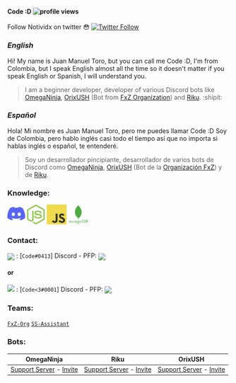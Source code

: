 #### Code :D ![profile views](https://komarev.com/ghpvc/?username=Code126)
Follow Notividx on twitter :flushed: [![Twitter Follow](https://img.shields.io/twitter/follow/notividx?color=1DA1F2&logo=twitter&style=for-the-badge)](https://twitter.com/intent/follow?screen_name=notividx)
### ***English***
Hi! My name is Juan Manuel Toro, but you can call me Code :D, I'm from Colombia, but I speak English almost all the time so it doesn't matter if you speak English or Spanish, I will understand you.
> I am a beginner developer, developer of various Discord bots like [OmegaNinja](https://discord.com/api/oauth2/authorize?client_id=725772192159105752&permissions=8&scope=bot), [OrixUSH](https://fxz-org.com/orix-mejor-bot-discord/) (Bot from [FxZ Organization](https://fxz-org.com/)) and [Riku](https://discord.com/api/oauth2/authorize?client_id=844630271097045043&permissions=8&scope=bot). :shipit:

### ***Español***
Hola! Mi nombre es Juan Manuel Toro, pero me puedes llamar Code :D Soy de Colombia, pero hablo inglés casi todo el tiempo así que no importa si hablas inglés o español, te entenderé.
> Soy un desarrollador pincipiante, desarrollador de varios bots de Discord como [OmegaNinja](https://discord.com/api/oauth2/authorize?client_id=725772192159105752&permissions=8&scope=bot), [OrixUSH](https://fxz-org.com/orix-mejor-bot-discord/) (Bot de la [Organización FxZ](https://fxz-org.com/)) y de [Riku](https://discord.com/api/oauth2/authorize?client_id=844630271097045043&permissions=8&scope=bot).

### Knowledge:

[<img src="./assets/DLogo.png" alt="DISCORD-LOGO" height="45" wight="45" />](https://discord.com/)
[<img src="./assets/NodeJS.png" alt="NODEJS-LOGO" height="45" wight="45" />](https://nodejs.org/)
[<img src="./assets/JavaScript.jpg" alt="JS-LOGO" height="45" wight="45" />](https://www.javascript.com/)
[<img src="./assets/MongoDB.png" alt="MONGODB-LOGO" height="45" wight="45" />](https://www.mongodb.com/)

### Contact:
<img src="https://raw.githubusercontent.com/vladfrangu/vladfrangu/master/assets/logo-discord.png" align="center"> : [`Code#0413`] Discord - PFP: <img src="https://images-ext-2.discordapp.net/external/bdLp4fD9B3fWbQ37omRDKOLTDwli9e189Pc4NoE6Eis/%3Fsize%3D2048/https/cdn.discordapp.com/avatars/722531195904196688/a_a17d7d7cdab5609b63aa0075e8c0a6f0.gif?width=60&height=60" align="center">
#### or
<img src="https://raw.githubusercontent.com/vladfrangu/vladfrangu/master/assets/logo-discord.png"> : [`Code<3#0001`] Discord - PFP: <img src="https://cdn.discordapp.com/avatars/841309669792153641/a_304bac946f2ea1a2c9de91687c22288b.gif" align="center" height="60" wight="60">
<!--------------- Teams ----------------->
### Teams:
[`FxZ-Org`](https://github.com/OrganizacionFxZ)
[`SS-Assistant`](https://github.com/SS-Assistant)

### Bots:
OmegaNinja | Riku      |OrixUSH
-----------|-----------|-----------
[Support Server](https://discord.com/invite/uQxTeFV) - [Invite](https://discord.com/api/oauth2/authorize?client_id=725772192159105752&permissions=8&scope=bot)|[Support Server](https://discord.gg/hCpNyrx6Ex) - [Invite](https://discord.com/api/oauth2/authorize?client_id=844630271097045043&permissions=8&scope=bot)|[Support Server](https://discord.gg/dk93wzehF9) - [Invite](https://fxz-org.com/orix-mejor-bot-discord/)

